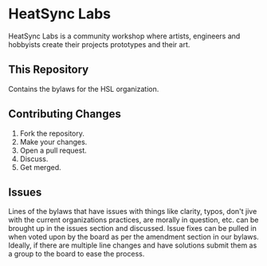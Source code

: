 HeatSync Labs
=============

HeatSync Labs is a community workshop where artists, engineers and hobbyists create their projects prototypes and their art. 

This Repository
---------------

Contains the bylaws for the HSL organization.

Contributing Changes
--------------------

1. Fork the repository.
2. Make your changes.
3. Open a pull request.
4. Discuss.
5. Get merged.

Issues
------

Lines of the bylaws that have issues with things like clarity, typos, don't jive with the current organizations practices, are morally in question, etc. can be brought up in the issues section and discussed.  Issue fixes can be pulled in when voted upon by the board as per the amendment section in our bylaws.  Ideally, if there are multiple line changes and have solutions submit them as a group to the board to ease the process.
